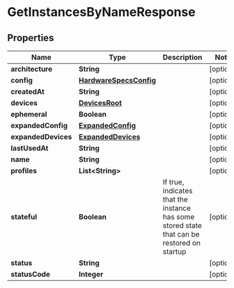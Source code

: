 

# GetInstancesByNameResponse


## Properties

Name | Type | Description | Notes
------------ | ------------- | ------------- | -------------
**architecture** | **String** |  |  [optional]
**config** | [**HardwareSpecsConfig**](HardwareSpecsConfig.md) |  |  [optional]
**createdAt** | **String** |  |  [optional]
**devices** | [**DevicesRoot**](DevicesRoot.md) |  |  [optional]
**ephemeral** | **Boolean** |  |  [optional]
**expandedConfig** | [**ExpandedConfig**](ExpandedConfig.md) |  |  [optional]
**expandedDevices** | [**ExpandedDevices**](ExpandedDevices.md) |  |  [optional]
**lastUsedAt** | **String** |  |  [optional]
**name** | **String** |  |  [optional]
**profiles** | **List&lt;String&gt;** |  |  [optional]
**stateful** | **Boolean** | If true, indicates that the instance has some stored state that can be restored on startup |  [optional]
**status** | **String** |  |  [optional]
**statusCode** | **Integer** |  |  [optional]



